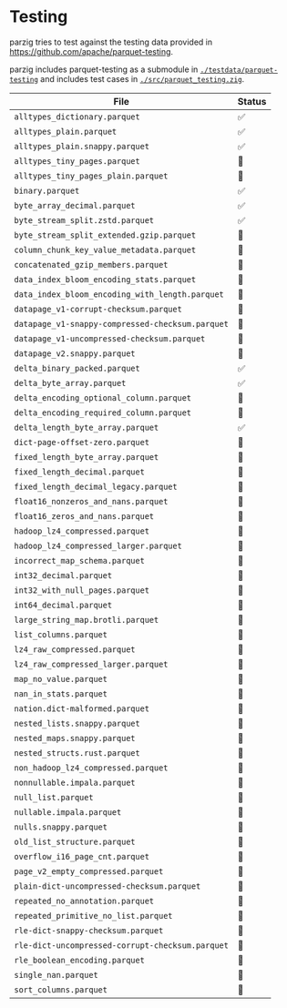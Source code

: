 # Testing

parzig tries to test against the testing data provided in https://github.com/apache/parquet-testing.

parzig includes parquet-testing as a submodule in [`./testdata/parquet-testing`](./testdata/parquet-testing) and includes test cases in [`./src/parquet_testing.zig`](./src/parquet_testing.zig).

| File                                             | Status |
| ------------------------------------------------ | ------ |
| `alltypes_dictionary.parquet`                    | ✅     |
| `alltypes_plain.parquet`                         | ✅     |
| `alltypes_plain.snappy.parquet`                  | ✅     |
| `alltypes_tiny_pages.parquet`                    | 🚧     |
| `alltypes_tiny_pages_plain.parquet`              | 🚧     |
| `binary.parquet`                                 | ✅     |
| `byte_array_decimal.parquet`                     | ✅     |
| `byte_stream_split.zstd.parquet`                 | ✅     |
| `byte_stream_split_extended.gzip.parquet`        | 🚧     |
| `column_chunk_key_value_metadata.parquet`        | 🚧     |
| `concatenated_gzip_members.parquet`              | 🚧     |
| `data_index_bloom_encoding_stats.parquet`        | 🚧     |
| `data_index_bloom_encoding_with_length.parquet`  | 🚧     |
| `datapage_v1-corrupt-checksum.parquet`           | 🚧     |
| `datapage_v1-snappy-compressed-checksum.parquet` | 🚧     |
| `datapage_v1-uncompressed-checksum.parquet`      | 🚧     |
| `datapage_v2.snappy.parquet`                     | 🚧     |
| `delta_binary_packed.parquet`                    | ✅     |
| `delta_byte_array.parquet`                       | ✅     |
| `delta_encoding_optional_column.parquet`         | 🚧     |
| `delta_encoding_required_column.parquet`         | 🚧     |
| `delta_length_byte_array.parquet`                | ✅     |
| `dict-page-offset-zero.parquet`                  | 🚧     |
| `fixed_length_byte_array.parquet`                | 🚧     |
| `fixed_length_decimal.parquet`                   | 🚧     |
| `fixed_length_decimal_legacy.parquet`            | 🚧     |
| `float16_nonzeros_and_nans.parquet`              | 🚧     |
| `float16_zeros_and_nans.parquet`                 | 🚧     |
| `hadoop_lz4_compressed.parquet`                  | 🚧     |
| `hadoop_lz4_compressed_larger.parquet`           | 🚧     |
| `incorrect_map_schema.parquet`                   | 🚧     |
| `int32_decimal.parquet`                          | 🚧     |
| `int32_with_null_pages.parquet`                  | 🚧     |
| `int64_decimal.parquet`                          | 🚧     |
| `large_string_map.brotli.parquet`                | 🚧     |
| `list_columns.parquet`                           | 🚧     |
| `lz4_raw_compressed.parquet`                     | 🚧     |
| `lz4_raw_compressed_larger.parquet`              | 🚧     |
| `map_no_value.parquet`                           | 🚧     |
| `nan_in_stats.parquet`                           | 🚧     |
| `nation.dict-malformed.parquet`                  | 🚧     |
| `nested_lists.snappy.parquet`                    | 🚧     |
| `nested_maps.snappy.parquet`                     | 🚧     |
| `nested_structs.rust.parquet`                    | 🚧     |
| `non_hadoop_lz4_compressed.parquet`              | 🚧     |
| `nonnullable.impala.parquet`                     | 🚧     |
| `null_list.parquet`                              | 🚧     |
| `nullable.impala.parquet`                        | 🚧     |
| `nulls.snappy.parquet`                           | 🚧     |
| `old_list_structure.parquet`                     | 🚧     |
| `overflow_i16_page_cnt.parquet`                  | 🚧     |
| `page_v2_empty_compressed.parquet`               | 🚧     |
| `plain-dict-uncompressed-checksum.parquet`       | 🚧     |
| `repeated_no_annotation.parquet`                 | 🚧     |
| `repeated_primitive_no_list.parquet`             | 🚧     |
| `rle-dict-snappy-checksum.parquet`               | 🚧     |
| `rle-dict-uncompressed-corrupt-checksum.parquet` | 🚧     |
| `rle_boolean_encoding.parquet`                   | 🚧     |
| `single_nan.parquet`                             | 🚧     |
| `sort_columns.parquet`                           | 🚧     |
